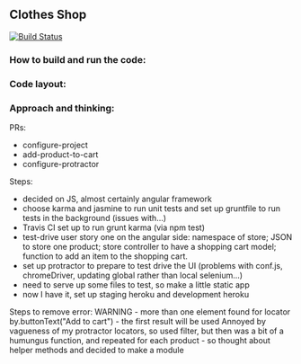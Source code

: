 ## Clothes Shop

[![Build Status](https://travis-ci.org/TheoLeanse/clothes-shop.svg?branch=configure-project)](https://travis-ci.org/TheoLeanse/clothes-shop)

### How to build and run the code:

### Code layout:

### Approach and thinking:

PRs:
- configure-project
- add-product-to-cart
- configure-protractor

Steps:
- decided on JS, almost certainly angular framework
- choose karma and jasmine to run unit tests and set up gruntfile to run tests in the background (issues with...)
- Travis CI set up to run grunt karma (via npm test)
- test-drive user story one on the angular side: namespace of store; JSON to store one product; store controller to have a shopping cart model; function to add an item to the shopping cart.
- set up protractor to prepare to test drive the UI (problems with conf.js, chromeDriver, updating global rather than local selenium...)
- need to serve up some files to test, so make a little static app
- now I have it, set up staging heroku and development heroku

Steps to remove error: WARNING - more than one element found for locator by.buttonText("Add to cart") - the first result will be used
Annoyed by vagueness of my protractor locators, so used filter, but then was a bit of a humungus function, and repeated for each product - so thought about helper methods and decided to make a module
